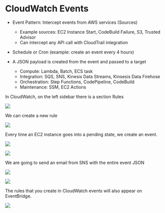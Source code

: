 # CloudWatch Events

- Event Pattern: Intercept events from AWS services (Sources)
    - Example sources: EC2 Instance Start, CodeBuild Failure, S3, Trusted Advisor
    - Can intercept any API call with CloudTrail integration
- Schedule or Cron (example: create an event every 4 hours)

- A JSON payload is created from the event and passed to a target
    - Compute: Lambda, Batch, ECS task
    - Integration: SQS, SNS, Kinesis Data Streams, Kinsesis Data Firehose
    - Orchestration: Step Functions, CodePipeline, CodeBuild
    - Maintenance: SSM, EC2 Actions

In CloudWatch, on the left sidebar there is a section Rules

![](2022-04-26-16-59-01.png)

We can create a new rule

![](2022-04-26-16-59-53.png)

Every time an EC2 instance goes into a pending state, we create an event.

![](2022-04-26-17-00-22.png)

![](2022-04-26-17-00-40.png)

We are going to send an email from SNS with the entire event JSON

![](2022-04-26-17-02-45.png)

![](2022-04-26-17-03-58.png)


The rules that you create in CloudWatch events will also appear on EventBridge.

![](2022-04-26-17-04-41.png)

